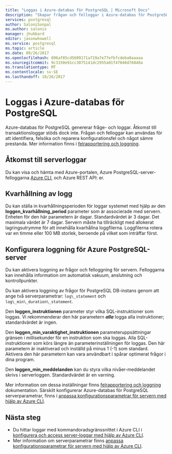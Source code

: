 ```yaml
---
title: "Loggas i Azure-databas för PostgreSQL | Microsoft Docs"
description: "Skapar frågan och felloggar i Azure-databas för PostgreSQL."
services: postgresql
author: SaloniSonpal
ms.author: salonis
manager: jhubbard
editor: jasonwhowell
ms.service: postgresql
ms.topic: article
ms.date: 09/26/2017
ms.openlocfilehash: 696af85cd5609171a719a7e77efbfcdeba0aaaaa
ms.sourcegitcommit: 9c3150e91cc3075141dc2955a01f47040d76048a
ms.translationtype: MT
ms.contentlocale: sv-SE
ms.lasthandoff: 10/26/2017
---
```

# <a name="server-logs-in-azure-database-for-postgresql"></a>Loggas i Azure-databas för PostgreSQL 
Azure-databas för PostgreSQL genererar fråge- och loggar. Åtkomst till transaktionsloggar stöds dock inte. Frågan och felloggar kan användas för att identifiera, felsöka och reparera konfigurationsfel och något sämre prestanda. Mer information finns i [felrapportering och loggning](https://www.postgresql.org/docs/9.6/static/runtime-config-logging.html).

## <a name="access-server-logs"></a>Åtkomst till serverloggar
Du kan visa och hämta med Azure-portalen, Azure PostgreSQL-server-felloggarna [Azure CLI](howto-configure-server-logs-using-cli.md), och Azure REST API: er.

## <a name="log-retention"></a>Kvarhållning av logg
Du kan ställa in kvarhållningsperioden för loggar systemet med hjälp av den **loggen\_kvarhållning\_period** parameter som är associerade med servern. Enheten för den här parametern är dagar. Standardvärdet är 3 dagar. Det maximala värdet är 7 dagar. Servern måste ha tillräckligt med allokerat lagringsutrymme för att innehålla kvarhållna loggfilerna.
Loggfilerna rotera var en timme eller 100 MB storlek, beroende på vilket som inträffar först.

## <a name="configure-logging-for-azure-postgresql-server"></a>Konfigurera loggning för Azure PostgreSQL-server
Du kan aktivera loggning av frågor och felloggning för servern. Felloggarna kan innehålla information om automatisk vakuum, anslutning och kontrollpunkter.

Du kan aktivera loggning av frågor för PostgreSQL DB-instans genom att ange två serverparametrar: `log\_statement` och `log\_min\_duration\_statement`.

Den **loggen\_instruktionen** parameter styr vilka SQL-instruktioner som loggas. Vi rekommenderar den här parametern ***alla*** logga alla instruktioner; standardvärdet är ingen.

Den **loggen\_min\_varaktighet\_instruktionen** parameteruppsättningar gränsen i millisekunder för en instruktion som ska loggas. Alla SQL-instruktioner som körs längre än parameterinställningen för loggas. Den här parametern är inaktiverad och inställd på minus 1 (-1) som standard. Aktivera den här parametern kan vara användbart i spårar optimerat frågor i dina program.

Den **loggen\_min\_meddelanden** kan du styra vilka nivåer-meddelandet skrivs i serverloggen. Standardvärdet är en varning. 

Mer information om dessa inställningar finns [felrapportering och loggning](https://www.postgresql.org/docs/9.6/static/runtime-config-logging.html) dokumentation. Särskilt konfigurerar Azure-databas för PostgreSQL serverparametrar, finns i [anpassa konfigurationsparametrar för servern med hjälp av Azure CLI](howto-configure-server-parameters-using-cli.md).

## <a name="next-steps"></a>Nästa steg
- Du hittar loggar med kommandoradsgränssnittet i Azure CLI i [konfigurera och access server-loggar med hjälp av Azure CLI](howto-configure-server-logs-using-cli.md).
- Mer information om serverparametrar finns [anpassa konfigurationsparametrar för servern med hjälp av Azure CLI](howto-configure-server-parameters-using-cli.md).
